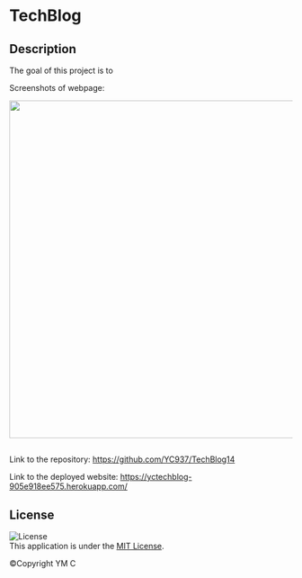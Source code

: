 # TechBlog

## Description

The goal of this project is to 

Screenshots of webpage:

<img src="./screenshots/1.png" width= 600px>


##

Link to the repository: https://github.com/YC937/TechBlog14

Link to the deployed website: https://yctechblog-905e918ee575.herokuapp.com/ 

## License

![License](https://img.shields.io/badge/License-MIT-yellow.svg)  
This application is under the [MIT License](https://opensource.org/licenses/MIT).

&copy;Copyright YM C
